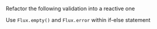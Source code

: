 Refactor the following validation into a reactive one 
   
<div class="hint">
  Use <code>Flux.empty()</code> and <code>Flux.error</code> within if-else statement
</div>